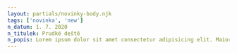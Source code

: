 ```yaml
---
layout: partials/novinky-body.njk
tags: ['novinka', 'new']
n_datum: 1. 7. 2020
n_titulek: Prudké deště
n_popis: Lorem ipsum dolor sit amet consectetur adipisicing elit. Maiores ratione aliquam repudiandae vitae dignissimos.
---
```

